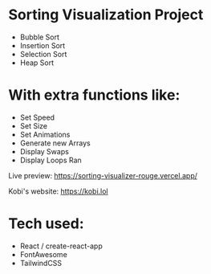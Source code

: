 # Sorting Visualization Project

- Bubble Sort
- Insertion Sort
- Selection Sort
- Heap Sort

# With extra functions like:

- Set Speed
- Set Size
- Set Animations
- Generate new Arrays
- Display Swaps
- Display Loops Ran

Live preview: https://sorting-visualizer-rouge.vercel.app/

Kobi's website: https://kobi.lol

# Tech used:

- React / create-react-app
- FontAwesome
- TailwindCSS